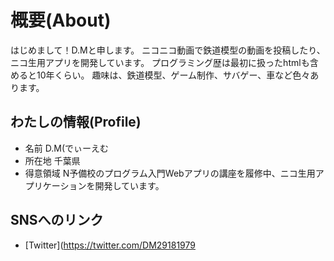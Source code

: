 # 概要(About)
はじめまして！D.Mと申します。
ニコニコ動画で鉄道模型の動画を投稿したり、ニコ生用アプリを開発しています。
プログラミング歴は最初に扱ったhtmlも含めると10年くらい。
趣味は、鉄道模型、ゲーム制作、サバゲー、車など色々あります。

## わたしの情報(Profile)
- 名前 D.M(でぃーえむ
- 所在地 千葉県
- 得意領域 N予備校のプログラム入門Webアプリの講座を履修中、ニコ生用アプリケーションを開発しています。

## SNSへのリンク
- [Twitter](https://twitter.com/DM29181979

